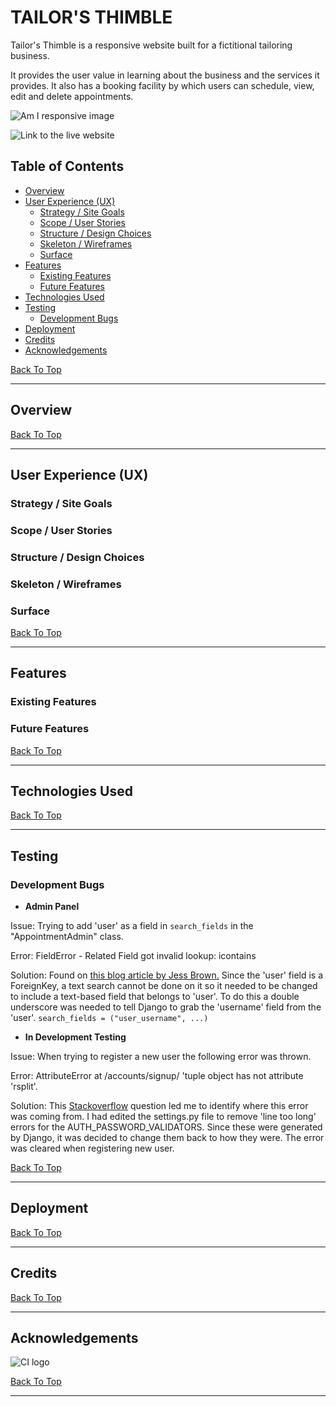 




# TAILOR'S THIMBLE

Tailor's Thimble is a responsive website built for a fictitional tailoring business.  

It provides the user value in learning about the business and the services it provides.  It also has a booking facility by which users can schedule, view, edit and delete appointments.  

![Am I responsive image]()

![Link to the live website]()

## Table of Contents
* [Overview](#overview)
* [User Experience (UX)](#user-experience-ux)
    * [Strategy / Site Goals](#strategy--site-goals)
    * [Scope / User Stories](#scope--user-stories)
    * [Structure / Design Choices](#structure--design-choices)
    * [Skeleton / Wireframes](#skeleton--wireframes)
    * [Surface](#surface)
* [Features](#features)
    * [Existing Features](#existing-features)
    * [Future Features](#future-features)
* [Technologies Used](#technologies-used)
* [Testing](#testing)
    * [Development Bugs](#development-bugs)
* [Deployment](#deployment)
* [Credits](#credits)
* [Acknowledgements](#acknowledgements)

[Back To Top](#tailors-thimble)

____

## Overview

[Back To Top](#table-of-contents)

____

## User Experience (UX)

### Strategy / Site Goals
### Scope / User Stories
### Structure / Design Choices
### Skeleton / Wireframes
### Surface

[Back To Top](#table-of-contents)

____

## Features

### Existing Features
### Future Features

[Back To Top](#table-of-contents)

_____

## Technologies Used

[Back To Top](#table-of-contents)

____

## Testing

### Development Bugs


* **Admin Panel**

Issue: Trying to add 'user' as a field in `search_fields` in the "AppointmentAdmin" class. 

Error: FieldError - Related Field got invalid lookup: icontains

Solution: Found on [this blog article by Jess Brown.](https://notdefined.tech/blog/how-to-fix-django-error-related-field-got-invalid-lookup-icontains/) Since the 'user' field is a ForeignKey, a text search cannot be done on it so it needed to be changed to include a text-based field that belongs to 'user'.  To do this a double underscore was needed to tell Django to grab the 'username' field from the 'user'. 
`search_fields = ("user_username", ...)`

* **In Development Testing**

Issue: When trying to register a new user the following error was thrown.

Error: AttributeError at /accounts/signup/ 'tuple object has not attribute 'rsplit'.

Solution: This [Stackoverflow](https://stackoverflow.com/questions/22977285/attributeerror-tuple-object-has-no-attribute-rsplit-django) question led me to identify where this error was coming from.  I had edited the settings.py file to remove 'line too long' errors for the AUTH_PASSWORD_VALIDATORS.  Since these were generated by Django, it was decided to change them back to how they were. The error was cleared when registering new user. 



[Back To Top](#table-of-contents)

____

## Deployment

[Back To Top](#table-of-contents)

____

## Credits

[Back To Top](#table-of-contents)

____

## Acknowledgements


![CI logo](https://codeinstitute.s3.amazonaws.com/fullstack/ci_logo_small.png)


[Back To Top](#table-of-contents)

____


